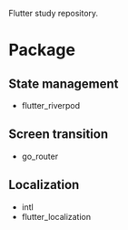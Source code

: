Flutter study repository.

# Package

## State management
- flutter_riverpod

## Screen transition
- go_router

## Localization
- intl
- flutter_localization
